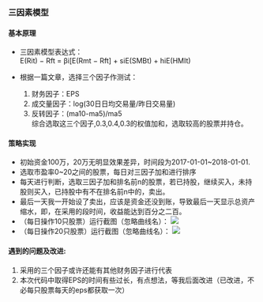 ### 三因素模型

#### 基本原理
 - 三因素模型表达式：<br>
 E(Rit) − Rft = βi[E(Rmt − Rft] + siE(SMBt) + hiE(HMIt)

 - 根据一篇文章，选择三个因子作测试：
   1. 财务因子：EPS
   2. 成交量因子：log(30日日均交易量/昨日交易量)
   3. 反转因子：(ma10-ma5)/ma5<br>
 综合选取这三个因子,0.3,0.4,0.3的权值加和，选取较高的股票并持仓。

#### 策略实现
 - 初始资金100万，20万无明显效果差异，时间段为2017-01-01~2018-01-01.
 - 选取市盈率0~20之间的股票，每日对三因子加和进行排序
 - 每天进行判断，选取三因子加和排名前n的股票，若已持股，继续买入，未持股则买入，已持股中有不在排名前n中的，卖出。
 - 最后一天我一开始设了卖出，应该是资金还没到账，导致最后一天显示总资产缩水，即，在采用的段时间，收益能达到百分之二百。
 - （每日操作10只股票）运行截图（忽略曲线名）：
 ![](https://i.imgur.com/Pz1U6uV.png)
 - （每日操作20只股票）运行截图（忽略曲线名）：
 ![](https://i.imgur.com/P6bVrxN.png)
 #### 遇到的问题及改进:
   1. 采用的三个因子或许还能有其他财务因子进行代表
   2. 本次代码中取得EPS的时间有些过长，有点想法，等我后面改进（已改进，不必每只股票每天的eps都获取一次）
